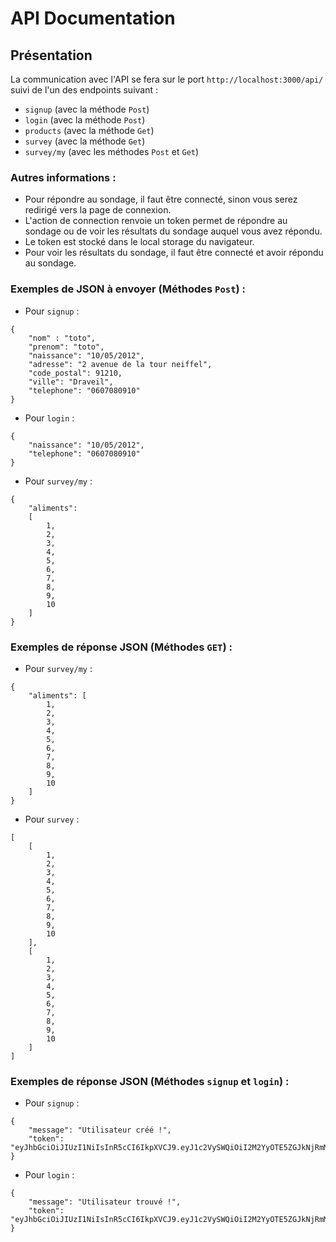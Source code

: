 # API Documentation

## Présentation 

La communication avec l'API se fera sur le port `http://localhost:3000/api/` suivi de l'un des endpoints suivant :
- `signup` (avec la méthode `Post`)
- `login` (avec la méthode `Post`)
- `products` (avec la méthode `Get`)
- `survey` (avec la méthode `Get`)
- `survey/my` (avec les méthodes `Post` et `Get`)

### Autres informations :

- Pour répondre au sondage, il faut être connecté, sinon vous serez redirigé vers la page de connexion.
- L'action de connection renvoie un token permet de répondre au sondage ou de voir les résultats du sondage auquel vous avez répondu.
- Le token est stocké dans le local storage du navigateur.
- Pour voir les résultats du sondage, il faut être connecté et avoir répondu au sondage.

### Exemples de JSON à envoyer (Méthodes `Post`) :

- Pour `signup` :
```
{
    "nom" : "toto",
    "prenom": "toto",
    "naissance": "10/05/2012",
    "adresse": "2 avenue de la tour neiffel",
    "code_postal": 91210,
    "ville": "Draveil",
    "telephone": "0607080910"
}
```

- Pour `login` :
```
{
    "naissance": "10/05/2012",
    "telephone": "0607080910"
}
```

- Pour `survey/my` :
```
{
    "aliments":
    [
        1,
        2,
        3,
        4,
        5,
        6,
        7,
        8,
        9,
        10
    ]
}
```

### Exemples de réponse JSON (Méthodes `GET`) :

- Pour `survey/my` :
```
{
    "aliments": [
        1,
        2,
        3,
        4,
        5,
        6,
        7,
        8,
        9,
        10
    ]
}
```

- Pour `survey` :
```
[
    [
        1,
        2,
        3,
        4,
        5,
        6,
        7,
        8,
        9,
        10
    ],
    [
        1,
        2,
        3,
        4,
        5,
        6,
        7,
        8,
        9,
        10
    ]
]
```

### Exemples de réponse JSON (Méthodes `signup` et `login`) :

- Pour `signup` :
```
{
    "message": "Utilisateur créé !",
    "token": "eyJhbGciOiJIUzI1NiIsInR5cCI6IkpXVCJ9.eyJ1c2VySWQiOiI2M2YyOTE5ZGJkNjRmMTk2MTU0ODA1MGYiLCJpYXQiOjE2NzY4NDEzNzMsImV4cCI6MTcwODM3NzM3M30.3M3Z3_L4nPN9vjq6KbprAjwS9_uKMC4VyimQoP43r0I"
}
```

- Pour `login` :
```
{
    "message": "Utilisateur trouvé !",
    "token": "eyJhbGciOiJIUzI1NiIsInR5cCI6IkpXVCJ9.eyJ1c2VySWQiOiI2M2YyOTE5ZGJkNjRmMTk2MTU0ODA1MGYiLCJpYXQiOjE2NzY4NDE0MDksImV4cCI6MTcwODM3NzQwOX0.qsI_2zWUY4PpK8LcOrmhqO08KrriUwWtZl4IaQIAlC8"
}
```